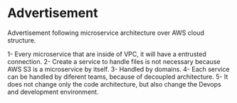 # Advertisement
Advertisement following microservice architecture over AWS cloud structure.

1- Every microservice that are inside of VPC, it will have a entrusted connection.
2- Create a service to handle files is not necessary because AWS S3 is a microservice by itself.
3- Handled by domains.
4- Each service can be handled by diferent teams, because of decoupled architecture.
5- It does not change only the code architecture, but also change the Devops and development environment.